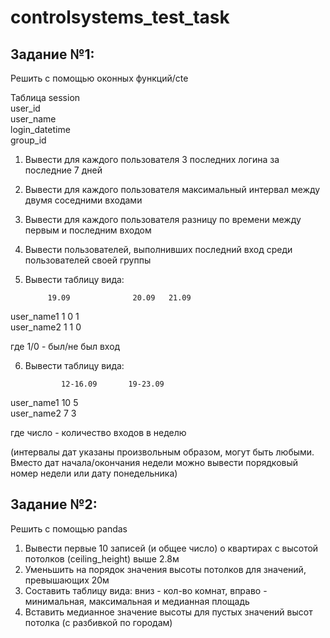 # controlsystems_test_task

## Задание №1:

Решить с помощью оконных функций/cte

Таблица session  
user_id  
user_name  
login_datetime  
group_id

1. Вывести для каждого пользователя 3 последних логина за последние 7 дней  
2. Вывести для каждого пользователя максимальный интервал между двумя соседними входами  
3. Вывести для каждого пользователя разницу по времени между первым и последним входом  
4. Вывести пользователей, выполнивших последний вход среди пользователей своей группы  
5. Вывести таблицу вида:  

            19.09              20.09   21.09  
user_name1    1                  0       1   
user_name2    1                  1       0  
  
где 1/0 - был/не был вход  

6. Вывести таблицу вида:  
  
               12-16.09       19-23.09  
user_name1         10              5       
user_name2          7              3      
  
где число - количество входов в неделю  
  
(интервалы дат указаны произвольным образом, могут быть любыми. Вместо дат начала/окончания недели можно вывести порядковый номер недели или дату понедельника)

## Задание №2:

Решить с помощью pandas  
  
1. Вывести первые 10 записей (и общее число) о квартирах с высотой потолков (ceiling_height) выше 2.8м  
2. Уменьшить на порядок значения высоты потолков для значений, превышающих 20м  
3. Составить таблицу вида: вниз - кол-во комнат, вправо - минимальная, максимальная и медианная площадь  
4. Вставить медианное значение высоты для пустых значений высот потолка (с разбивкой по городам)

